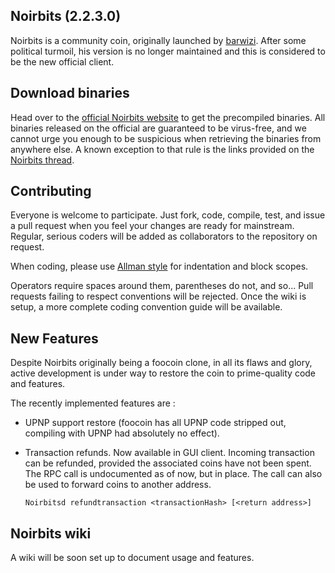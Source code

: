 Noirbits (2.2.3.0)
-

Noirbits is a community coin, originally launched by [barwizi](https://github.com/Nameshar/Noirbits). After some political turmoil,
his version is no longer maintained and this is considered to be the new official client.

Download binaries
-

Head over to the [official Noirbits website](http://www.noirbits.org) to get the precompiled binaries. All binaries
released on the official are guaranteed to be virus-free, and we cannot urge you enough to be suspicious when retrieving the binaries from anywhere else. A known exception to that rule is the links provided on the [Noirbits thread](https://bitcointalk.org/index.php?topic=270264.0). 

Contributing
-

Everyone is welcome to participate. Just fork, code, compile, test, and issue a pull request when you feel your changes are ready
for mainstream. Regular, serious coders will be added as collaborators to the repository on request.

When coding, please use [Allman style](http://en.wikipedia.org/wiki/Indent_style#Allman_style) for indentation and block scopes.

Operators require spaces around them, parentheses do not, and so... Pull requests failing to respect conventions will be rejected. Once the wiki is setup, a more complete
coding convention guide will be available.

New Features
-

Despite Noirbits originally being a foocoin clone, in all its flaws and glory, active development is under way to restore the coin
to prime-quality code and features.

The recently implemented features are :

* UPNP support restore (foocoin has all UPNP code stripped out, compiling with UPNP had absolutely no effect).
* Transaction refunds. Now available in GUI client. Incoming transaction can be refunded, provided the associated coins have not been spent. The RPC call is undocumented
as of now, but in place. The call can also be used to forward coins to another address.

	`Noirbitsd refundtransaction <transactionHash> [<return address>]`

Noirbits wiki
-

A wiki will be soon set up to document usage and features.
